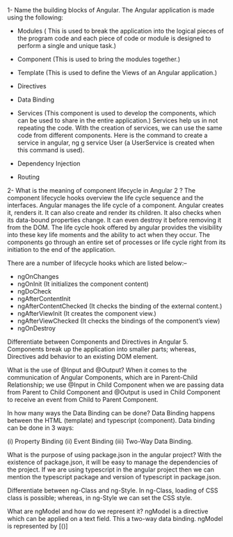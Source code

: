 
1- Name the building blocks of Angular.
The Angular application is made using the following: 
 - Modules ( This is used to break the application into the logical pieces of the program code and each piece of code or module is designed to perform a single and unique task.)
 - Component (This is used to bring the modules together.)
 - Template (This is used to define the Views of an Angular application.)
 - Directives
 - Data Binding
 - Services (This component is used to develop the components, which can be used to share in the entire application.)
 Services help us in not repeating the code. With the creation of services, we can use the same code from different components. Here is the command to create a service in angular, ng g service User (a UserService is created when this command is used). 
 
 - Dependency Injection
 - Routing

2- What is the meaning of component lifecycle in Angular 2 ?
The component lifecycle hooks overview the life cycle sequence and the interfaces. Angular manages the life cycle of a component. Angular creates it, renders it. It can also create and render its children. It also checks when its data-bound properties change. It can even destroy it before removing it from the DOM. The life cycle hook offered by angular provides the visibility into these key life moments and the ability to act when they occur. The components go through an entire set of processes or life cycle right from its initiation to the end of the application.

There are a number of lifecycle hooks which are listed below:–
 - ngOnChanges
 - ngOnInit (It initializes the component content)
 - ngDoCheck
 - ngAfterContentInit
 - ngAfterContentChecked (It checks the binding of the external content.)
 - ngAfterViewInit (It creates the component view.)
 - ngAfterViewChecked (It checks the bindings of the component’s view)
 - ngOnDestroy
 
Differentiate between Components and Directives in Angular 5.
Components break up the application into smaller parts; whereas, Directives add behavior to an existing DOM element. 

What is the use of @Input and @Output? 
When it comes to the communication of Angular Components, which are in Parent-Child Relationship; we use @Input in Child Component when we are passing data from Parent to Child Component and @Output is used in Child Component to receive an event from Child to Parent Component. 


In how many ways the Data Binding can be done?
Data Binding happens between the HTML (template) and typescript (component). Data binding can be done in 3 ways:

(i) Property Binding (ii) Event Binding (iii) Two-Way Data Binding. 

What is the purpose of using package.json in the angular project?
With the existence of package.json, it will be easy to manage the dependencies of the project. If we are using typescript in the angular project then we can mention the typescript package and version of typescript in package.json.

Differentiate between ng-Class and ng-Style.
In ng-Class, loading of CSS class is possible; whereas, in ng-Style we can set the CSS style.

What are ngModel and how do we represent it? 
ngModel is a directive which can be applied on a text field. This a two-way data binding. ngModel is represented by [()] 

